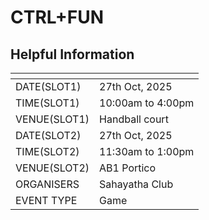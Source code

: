 # CTRL+FUN

## Helpful Information&#x20;

<table data-view="cards"><thead><tr><th></th><th></th></tr></thead><tbody><tr><td>DATE(SLOT1)</td><td>27th Oct, 2025</td></tr><tr><td>TIME(SLOT1)</td><td>10:00am to 4:00pm </td></tr><tr><td>VENUE(SLOT1)</td><td>Handball court</td></tr><tr><td>DATE(SLOT2)</td><td>27th Oct, 2025</td></tr><tr><td>TIME(SLOT2)</td><td>11:30am to 1:00pm</td></tr><tr><td>VENUE(SLOT2)</td><td>AB1 Portico</td></tr><tr><td>ORGANISERS </td><td>Sahayatha Club </td></tr><tr><td>EVENT TYPE </td><td>Game </td></tr></tbody></table>

##

